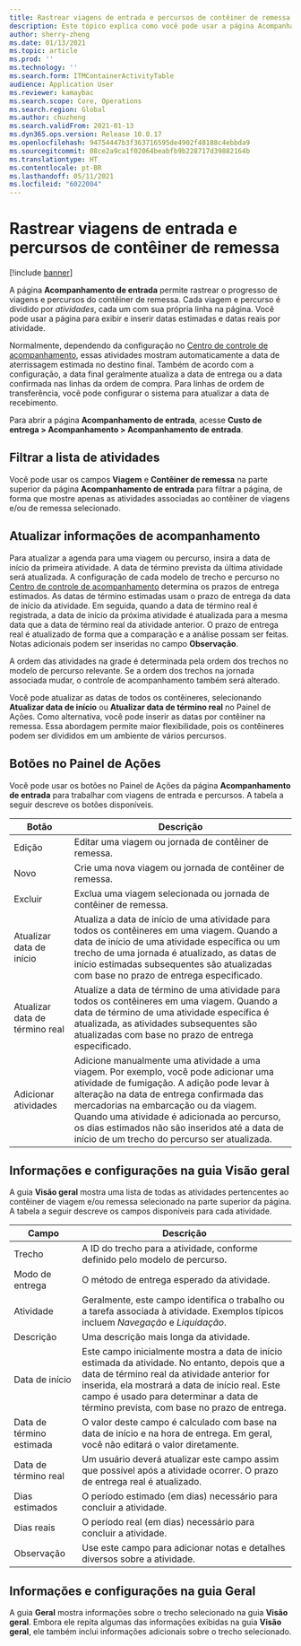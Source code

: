```yaml
---
title: Rastrear viagens de entrada e percursos de contêiner de remessa
description: Este tópico explica como você pode usar a página Acompanhamento de entrada para rastrear o progresso de viagens e os percursos do contêiner de remessa.
author: sherry-zheng
ms.date: 01/13/2021
ms.topic: article
ms.prod: ''
ms.technology: ''
ms.search.form: ITMContainerActivityTable
audience: Application User
ms.reviewer: kamaybac
ms.search.scope: Core, Operations
ms.search.region: Global
ms.author: chuzheng
ms.search.validFrom: 2021-01-13
ms.dyn365.ops.version: Release 10.0.17
ms.openlocfilehash: 94754447b3f363716595de4902f48188c4ebbda9
ms.sourcegitcommit: 08ce2a9ca1f02064beabfb9b228717d39882164b
ms.translationtype: HT
ms.contentlocale: pt-BR
ms.lasthandoff: 05/11/2021
ms.locfileid: "6022004"
---
```

# <a name="track-inbound-voyages-and-shipping-container-journeys"></a>Rastrear viagens de entrada e percursos de contêiner de remessa

[!include [banner](../../includes/banner.md)]

A página **Acompanhamento de entrada** permite rastrear o progresso de viagens e percursos do contêiner de remessa. Cada viagem e percurso é dividido por *atividades*, cada um com sua própria linha na página. Você pode usar a página para exibir e inserir datas estimadas e datas reais por atividade.

Normalmente, dependendo da configuração no [Centro de controle de acompanhamento](delivery-information-setup.md#tracking-control-center), essas atividades mostram automaticamente a data de aterrissagem estimada no destino final. Também de acordo com a configuração, a data final geralmente atualiza a data de entrega ou a data confirmada nas linhas da ordem de compra. Para linhas de ordem de transferência, você pode configurar o sistema para atualizar a data de recebimento.

Para abrir a página **Acompanhamento de entrada**, acesse **Custo de entrega \> Acompanhamento \> Acompanhamento de entrada**.

## <a name="filter-the-activities-list"></a>Filtrar a lista de atividades

Você pode usar os campos **Viagem** e **Contêiner de remessa** na parte superior da página **Acompanhamento de entrada** para filtrar a página, de forma que mostre apenas as atividades associadas ao contêiner de viagens e/ou de remessa selecionado.

## <a name="update-tracking-information"></a>Atualizar informações de acompanhamento

Para atualizar a agenda para uma viagem ou percurso, insira a data de início da primeira atividade. A data de término prevista da última atividade será atualizada. A configuração de cada modelo de trecho e percurso no [Centro de controle de acompanhamento](delivery-information-setup.md#tracking-control-center) determina os prazos de entrega estimados. As datas de término estimadas usam o prazo de entrega da data de início da atividade. Em seguida, quando a data de término real é registrada, a data de início da próxima atividade é atualizada para a mesma data que a data de término real da atividade anterior. O prazo de entrega real é atualizado de forma que a comparação e a análise possam ser feitas. Notas adicionais podem ser inseridas no campo **Observação**.

A ordem das atividades na grade é determinada pela ordem dos trechos no modelo de percurso relevante. Se a ordem dos trechos na jornada associada mudar, o controle de acompanhamento também será alterado.

Você pode atualizar as datas de todos os contêineres, selecionando **Atualizar data de início** ou **Atualizar data de término real** no Painel de Ações. Como alternativa, você pode inserir as datas por contêiner na remessa. Essa abordagem permite maior flexibilidade, pois os contêineres podem ser divididos em um ambiente de vários percursos.

## <a name="buttons-on-the-action-pane"></a>Botões no Painel de Ações

Você pode usar os botões no Painel de Ações da página **Acompanhamento de entrada** para trabalhar com viagens de entrada e percursos. A tabela a seguir descreve os botões disponíveis.

| Botão | Descrição |
|---|---|
| Edição | Editar uma viagem ou jornada de contêiner de remessa. |
| Novo | Crie uma nova viagem ou jornada de contêiner de remessa. |
| Excluir | Exclua uma viagem selecionada ou jornada de contêiner de remessa. |
| Atualizar data de início | Atualiza a data de início de uma atividade para todos os contêineres em uma viagem. Quando a data de início de uma atividade específica ou um trecho de uma jornada é atualizado, as datas de início estimadas subsequentes são atualizadas com base no prazo de entrega especificado. |
| Atualizar data de término real | Atualize a data de término de uma atividade para todos os contêineres em uma viagem. Quando a data de término de uma atividade específica é atualizada, as atividades subsequentes são atualizadas com base no prazo de entrega especificado. |
| Adicionar atividades | Adicione manualmente uma atividade a uma viagem. Por exemplo, você pode adicionar uma atividade de fumigação. A adição pode levar à alteração na data de entrega confirmada das mercadorias na embarcação ou da viagem. Quando uma atividade é adicionada ao percurso, os dias estimados não são inseridos até a data de início de um trecho do percurso ser atualizada. |

## <a name="information-and-settings-on-the-overview-tab"></a>Informações e configurações na guia Visão geral

A guia **Visão geral** mostra uma lista de todas as atividades pertencentes ao contêiner de viagem e/ou remessa selecionado na parte superior da página. A tabela a seguir descreve os campos disponíveis para cada atividade.

| Campo | Descrição |
|---|---|
| Trecho | A ID do trecho para a atividade, conforme definido pelo modelo de percurso. |
| Modo de entrega | O método de entrega esperado da atividade. |
| Atividade | Geralmente, este campo identifica o trabalho ou a tarefa associada à atividade. Exemplos típicos incluem *Navegação* e *Liquidação*. |
| Descrição | Uma descrição mais longa da atividade. |
| Data de início | Este campo inicialmente mostra a data de início estimada da atividade. No entanto, depois que a data de término real da atividade anterior for inserida, ela mostrará a data de início real. Este campo é usado para determinar a data de término prevista, com base no prazo de entrega. |
| Data de término estimada | O valor deste campo é calculado com base na data de início e na hora de entrega. Em geral, você não editará o valor diretamente. |
| Data de término real | Um usuário deverá atualizar este campo assim que possível após a atividade ocorrer. O prazo de entrega real é atualizado. |
| Dias estimados | O período estimado (em dias) necessário para concluir a atividade. |
| Dias reais | O período real (em dias) necessário para concluir a atividade. |
| Observação | Use este campo para adicionar notas e detalhes diversos sobre a atividade. |

## <a name="information-and-settings-on-the-general-tab"></a>Informações e configurações na guia Geral

A guia **Geral** mostra informações sobre o trecho selecionado na guia **Visão geral**. Embora ele repita algumas das informações exibidas na guia **Visão geral**, ele também inclui informações adicionais sobre o trecho selecionado.
